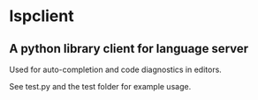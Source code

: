 # lspclient

## A python library client for language server

Used for auto-completion and code diagnostics in editors.

See test.py and the test folder for example usage.
